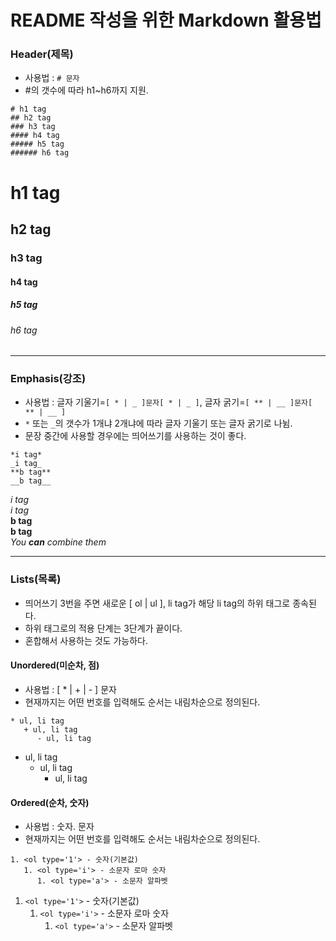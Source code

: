 # README 작성을 위한 Markdown 활용법
### Header(제목)
* 사용법 : ```# 문자```
* #의 갯수에 따라 h1~h6까지 지원.
```
# h1 tag
## h2 tag
### h3 tag
#### h4 tag
##### h5 tag
###### h6 tag
```
# h1 tag
## h2 tag
### h3 tag
#### h4 tag
##### h5 tag
###### h6 tag

***

### Emphasis(강조)
* 사용법 : 글자 기울기=```[ * | _ ]문자[ * | _ ]```, 글자 굵기=```[ ** | __ ]문자[ ** | __ ]```
* ```*``` 또는 ```_```의 갯수가 1개냐 2개냐에 따라 글자 기울기 또는 글자 굵기로 나뉨.
* 문장 중간에 사용할 경우에는 띄어쓰기를 사용하는 것이 좋다.   
```
*i tag*
_i tag_
**b tag**
__b tag__
```
*i tag*   
_i tag_   
**b tag**   
__b tag__   
_You **can** combine them_

***

### Lists(목록)
* 띄어쓰기 3번을 주면 새로운 [ ol | ul ], li tag가 해당 li tag의 하위 태그로 종속된다.
* 하위 태그로의 적용 단계는 3단계가 끝이다.
* 혼합해서 사용하는 것도 가능하다.

#### Unordered(미순차, 점)
* 사용법 : [ * | + | - ] 문자
* 현재까지는 어떤 번호를 입력해도 순서는 내림차순으로 정의된다.
```
* ul, li tag
   + ul, li tag
      - ul, li tag
```
* ul, li tag
   + ul, li tag
      - ul, li tag
   
#### Ordered(순차, 숫자)
* 사용법 : 숫자. 문자
* 현재까지는 어떤 번호를 입력해도 순서는 내림차순으로 정의된다.
```
1. <ol type='1'> - 숫자(기본값)
   1. <ol type='i'> - 소문자 로마 숫자
      1. <ol type='a'> - 소문자 알파벳
```
1. ```<ol type='1'>``` - 숫자(기본값)
   1. ```<ol type='i'>``` - 소문자 로마 숫자
      1. ```<ol type='a'>``` - 소문자 알파벳
